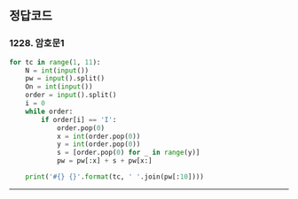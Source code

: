 ## 정답코드   

### 1228. 암호문1   
```python   
for tc in range(1, 11):
    N = int(input())
    pw = input().split()
    On = int(input())
    order = input().split()
    i = 0
    while order:
        if order[i] == 'I':
            order.pop(0)
            x = int(order.pop(0))
            y = int(order.pop(0))
            s = [order.pop(0) for _ in range(y)]
            pw = pw[:x] + s + pw[x:]

    print('#{} {}'.format(tc, ' '.join(pw[:10])))
```    

<hr>   
</br></br>    
